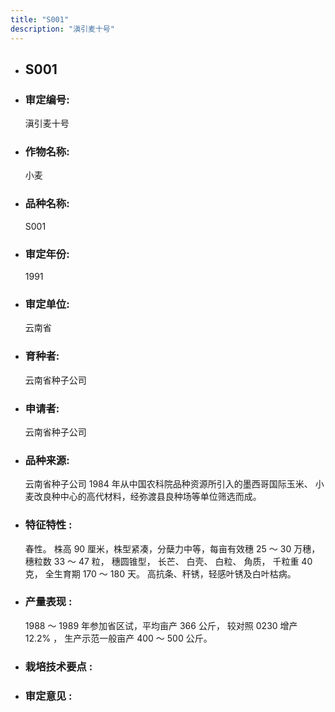```yaml
---
title: "S001"
description: "滇引麦十号"
---
```

* ## S001
* ###  审定编号:  
   滇引麦十号

*  ### 作物名称:  
   小麦

*   ###  品种名称: 
    S001

*   ### 审定年份: 
    1991

*   ### 审定单位:  
    云南省

*   ### 育种者:  
    云南省种子公司

*   ### 申请者:  
    云南省种子公司

*   ### 品种来源:  
    云南省种子公司 1984 年从中国农科院品种资源所引入的墨西哥国际玉米、 小麦改良种中心的高代材料，经弥渡县良种场等单位筛选而成。

*   ### 特征特性 : 
     春性。 株高 90 厘米，株型紧凑，分蘖力中等，每亩有效穗 25 ～ 30 万穗， 穗粒数 33 ～ 47 粒， 穗圆锥型， 长芒、 白壳、 白粒、 角质， 千粒重 40 克， 全生育期 170 ～ 180 天。 高抗条、秆锈，轻感叶锈及白叶枯病。

*   ### 产量表现 : 
    1988 ～ 1989 年参加省区试，平均亩产 366 公斤， 较对照 0230 增产 12.2% ， 生产示范一般亩产 400 ～ 500 公斤。 

*   ### 栽培技术要点 : 
    

*   ### 审定意见 : 
    
